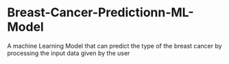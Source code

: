 # Breast-Cancer-Predictionn-ML-Model
A machine Learning Model that can predict the type of the breast cancer by processing the input data given by the user
